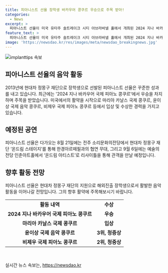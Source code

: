 ```yaml
---
title: 피아니스트 선율 장학생 바카우어 콩쿠르 우승으로 주목 받아!
categories:
  - News
excerpt: >
  피아니스트 선율이 미국 유타주 솔트레이크 시티 아브라바넬 홀에서 개최된 2024 지나 바카우어 국제 피아노 콩쿠르에서 우승을 차지했다. 현대차 정몽구 재단 장학생으로 선발된 그는 8월에 전주 소리문화의전당에서 협연 무대를, 9월에는 예술의전당에서 리사이틀을 통해 관객을 맞을 예정이다. 선율은 현재 프랑스 파리 에꼴 노르말 음악원에 재학 중이며, 해외진출 장학생으로서 활발한 활동을 펼치고 있다.
feature_text: >
  피아니스트 선율이 미국 유타주 솔트레이크 시티 아브라바넬 홀에서 개최된 2024 지나 바카우어 국제 피아노 콩쿠르에서 우승을 차지했다. 현대차 정몽구 재단 장학생으로 선발된 그는 8월에 전주 소리문화의전당에서 협연 무대를, 9월에는 예술의전당에서 리사이틀을 통해 관객을 맞을 예정이다. 선율은 현재 프랑스 파리 에꼴 노르말 음악원에 재학 중이며, 해외진출 장학생으로서 활발한 활동을 펼치고 있다.
image: 'https://newsdao.kr/res/images/meta/newsdao_breakingnews.jpg'
---
```


<p><img src="https://newsdao.kr/res/images/meta/newsdao_breakingnews.jpg" alt="implanttips 속보" /></p>

<h2 data-ke-size="size26">피아니스트 선율의 음악 활동</h2>

<p data-ke-size="size16">2013년에 현대차 정몽구 재단으로 장학생으로 선발된 피아니스트 선율은 꾸준한 성과를 내고 있습니다. 최근에는 '2024 지나 바카우어 국제 피아노 콩쿠르'에서 우승을 차지하며 주목을 받았습니다. 미국에서의 활약을 시작으로 마리아 카날스 국제 콩쿠르, 윤이상 국제 음악 콩쿠르, 비제우 국제 피아노 콩쿠르 등에서 입상 및 수상한 경력을 가지고 있습니다.</p>

<h2 data-ke-size="size26">예정된 공연</h2>

<p data-ke-size="size16">피아니스트 선율은 다가오는 8월 21일에는 전주 소리문화의전당에서 현대차 정몽구 재단 ‘온드림 스테이지’를 통해 한경아르떼필과의 협연 무대, 그리고 9월 6일에는 예술의전당 인춘아트홀에서 ‘온드림 아티스트’로 리사이틀을 통해 관객을 만날 예정입니다.</p>

<h2 data-ke-size="size26">향후 활동 전망</h2>

<p data-ke-size="size16">피아니스트 선율은 현대차 정몽구 재단의 지원으로 해외진출 장학생으로서 활발한 음악 활동을 이어나갈 전망입니다. 그의 향후 활약에 주목해보시기 바랍니다.</p>

<table>
  <tr>
    <td style="text-align: center; height: 17px;"><b>활동 내역</b></td>
    <td style="text-align: center; height: 17px;"><b>수상</b></td>
  </tr>
  <tr>
    <td style="text-align: center; height: 17px;"><b>2024 지나 바카우어 국제 피아노 콩쿠르</b></td>
    <td style="text-align: center; height: 17px;"><b>우승</b></td>
  </tr>
  <tr>
    <td style="text-align: center; height: 17px;"><b>마리아 카날스 국제 콩쿠르</b></td>
    <td style="text-align: center; height: 17px;"><b>입상</b></td>
  </tr>
  <tr>
    <td style="text-align: center; height: 17px;"><b>윤이상 국제 음악 콩쿠르</b></td>
    <td style="text-align: center; height: 17px;"><b>3위, 청중상</b></td>
  </tr>
  <tr>
    <td style="text-align: center; height: 17px;"><b>비제우 국제 피아노 콩쿠르</b></td>
    <td style="text-align: center; height: 17px;"><b>2위, 청중상</b></td>
  </tr>
</table>

<p data-ke-size="size16">&nbsp;</p>
실시간 뉴스 속보는, <a href="https://newsdao.kr" rel="dofollow">https://newsdao.kr</a>


